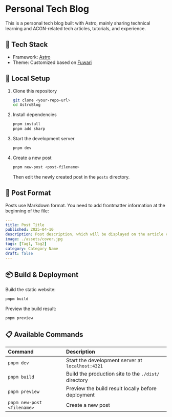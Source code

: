 # Personal Tech Blog

This is a personal tech blog built with Astro, mainly sharing technical learning and ACGN-related tech articles, tutorials, and experience.

## 🔧 Tech Stack

- Framework: [Astro](https://astro.build)
- Theme: Customized based on [Fuwari](https://github.com/saicaca/fuwari)

## 🚀 Local Setup

1. Clone this repository

   ```bash
   git clone <your-repo-url>
   cd AstroBlog
   ```

2. Install dependencies

   ```bash
   pnpm install
   pnpm add sharp
   ```

3. Start the development server

   ```bash
   pnpm dev
   ```

4. Create a new post

   ```bash
   pnpm new-post <post-filename>
   ```

   Then edit the newly created post in the `posts` directory.

## 📝 Post Format

Posts use Markdown format. You need to add frontmatter information at the beginning of the file:

```yaml
---
title: Post Title
published: 2025-04-10
description: Post description, which will be displayed on the article card on the homepage
image: ./assets/cover.jpg
tags: [Tag1, Tag2]
category: Category Name
draft: false
---
```

## 📦 Build & Deployment

Build the static website:

```bash
pnpm build
```

Preview the build result:

```bash
pnpm preview
```

## 📋 Available Commands

| Command                  | Description                                  |
|:-------------------------|:---------------------------------------------|
| `pnpm dev`               | Start the development server at `localhost:4321` |
| `pnpm build`             | Build the production site to the `./dist/` directory |
| `pnpm preview`           | Preview the build result locally before deployment |
| `pnpm new-post <filename>` | Create a new post                              |
